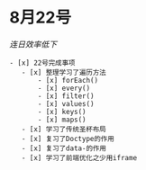 # 8月22号
*连日效率低下*
    
    - [x] 22号完成事项
       - [x] 整理学习了遍历方法
           - [x] forEach()
           - [x] every()
           - [x] filter()
           - [x] values()
           - [x] keys()
           - [x] maps()
       - [x] 学习了传统圣杯布局
       - [x] 复习了Doctype的作用
       - [x] 复习了data-的作用
       - [x] 学习了前端优化之少用iframe
       